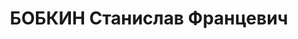 ---
title: БОБКИН Станислав Францевич
description: "народився 1902, м. Рига, Латвія, поляк, виключений з КП(б)У у зв’язку\
  \ з арештом, освіта середня спеціальна, \n  прож. Чернігівська обл., м. Бобровиця\
  \ Бобровицького р-ну, начальник районного відділу зв’язку \n  Заарештований 14.06.1937\
  \ р. \n  За вироком ВТ 15 ск КВО від 31.08.1937 р. за ст. 54-10 ч. 1 КК УРСР засуджений\
  \ до позбавлення волі у ВТТ на 7 років. Відбуваючи покарання, за вироком ВК ВС СРСР\
  \ від 22.12.1937 р. засуджений до ВМП \n  Розстріляний 23.12.1937 р. у м. Київ \n\
  \  Реабілітований 20.11.1958 р. \n  ГДА СБ України, м. Чернігів, спр. 5107-п, 5019–п"
---